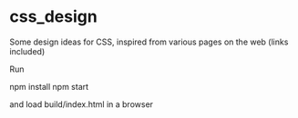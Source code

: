# css_design
Some design ideas for CSS, inspired from various pages on the web (links included)


Run

npm install
npm start

and load build/index.html in a browser

